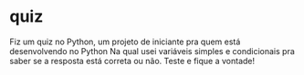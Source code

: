 # quiz
Fiz um quiz no Python, um projeto de iniciante pra quem está desenvolvendo no Python
Na qual usei variáveis simples e condicionais pra saber se a resposta está correta ou não.
Teste e fique a vontade!
